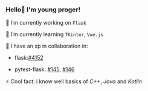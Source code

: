 ### Hello👋 I'm young proger!
🔭 I’m currently working on `Flask`

🌱 I’m currently learning `TKinter`, `Vue.js`

👯 I have an xp in collaboration in:

- flask:[#4152](https://github.com/pallets/flask/pull/4152)

- pytest-flask: [#145](https://github.com/pytest-dev/pytest-flask/pull/145), [#146](https://github.com/pytest-dev/pytest-flask/pull/146)


⚡ Cool fact: i know well basics of _C++_, _Java_ and _Kotlin_
<!--
**Yourun-proger/Yourun-proger** is a ✨ _special_ ✨ repository because its `README.md` (this file) appears on your GitHub profile.

Here are some ideas to get you started:

- 🔭 I’m currently working on ...
- 🌱 I’m currently learning ...
- 👯 I’m looking to collaborate on ...
- 🤔 I’m looking for help with ...
- 💬 Ask me about ...
- 📫 How to reach me: ...
- 😄 Pronouns: ...
- ⚡ Fun fact: ...
-->
